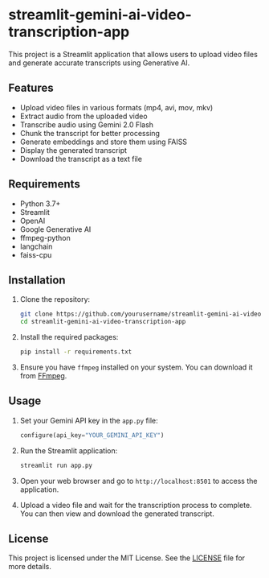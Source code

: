 # streamlit-gemini-ai-video-transcription-app

This project is a Streamlit application that allows users to upload video files and generate accurate transcripts using Generative AI.

## Features

- Upload video files in various formats (mp4, avi, mov, mkv)
- Extract audio from the uploaded video
- Transcribe audio using Gemini 2.0 Flash
- Chunk the transcript for better processing
- Generate embeddings and store them using FAISS
- Display the generated transcript
- Download the transcript as a text file

## Requirements

- Python 3.7+
- Streamlit
- OpenAI
- Google Generative AI
- ffmpeg-python
- langchain
- faiss-cpu

## Installation

1. Clone the repository:
    ```sh
    git clone https://github.com/yourusername/streamlit-gemini-ai-video-transcription-app.git
    cd streamlit-gemini-ai-video-transcription-app
    ```

2. Install the required packages:
    ```sh
    pip install -r requirements.txt
    ```

3. Ensure you have `ffmpeg` installed on your system. You can download it from [FFmpeg](https://ffmpeg.org/download.html).

## Usage

1. Set your Gemini API key in the `app.py` file:
    ```python
    configure(api_key="YOUR_GEMINI_API_KEY")
    ```

2. Run the Streamlit application:
    ```sh
    streamlit run app.py
    ```

3. Open your web browser and go to `http://localhost:8501` to access the application.

4. Upload a video file and wait for the transcription process to complete. You can then view and download the generated transcript.

## License

This project is licensed under the MIT License. See the [LICENSE](LICENSE) file for more details.
